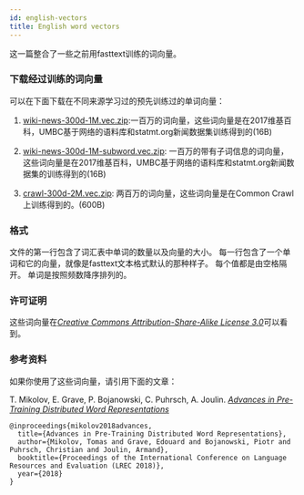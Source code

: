 ```yaml
---
id: english-vectors
title: English word vectors
---
```


这一篇整合了一些之前用fasttext训练的词向量。

### 下载经过训练的词向量

可以在下面下载在不同来源学习过的预先训练过的单词向量：

1. [wiki-news-300d-1M.vec.zip](https://s3-us-west-1.amazonaws.com/fasttext-vectors/wiki-news-300d-1M.vec.zip):一百万的词向量，这些词向量是在2017维基百科，UMBC基于网络的语料库和statmt.org新闻数据集训练得到的(16B)
2. [wiki-news-300d-1M-subword.vec.zip](https://s3-us-west-1.amazonaws.com/fasttext-vectors/wiki-news-300d-1M-subword.vec.zip): 一百万的带有子词信息的词向量，这些词向量是在2017维基百科，UMBC基于网络的语料库和statmt.org新闻数据集的训练得到的(16B)

3. [crawl-300d-2M.vec.zip](https://s3-us-west-1.amazonaws.com/fasttext-vectors/crawl-300d-2M.vec.zip): 两百万的词向量，这些词向量是在Common Crawl上训练得到的。(600B)

### 格式

文件的第一行包含了词汇表中单词的数量以及向量的大小。
每一行包含了一个单词和它的向量，就像是fasttext文本格式默认的那种样子。
每个值都是由空格隔开。
单词是按照频数降序排列的。

### 许可证明

这些词向量在[*Creative Commons Attribution-Share-Alike License 3.0*](https://creativecommons.org/licenses/by-sa/3.0/)可以看到。

### 参考资料

如果你使用了这些词向量，请引用下面的文章：

T. Mikolov, E. Grave, P. Bojanowski, C. Puhrsch, A. Joulin. [*Advances in Pre-Training Distributed Word Representations*](https://arxiv.org/abs/1712.09405)

```markup
@inproceedings{mikolov2018advances,
  title={Advances in Pre-Training Distributed Word Representations},
  author={Mikolov, Tomas and Grave, Edouard and Bojanowski, Piotr and Puhrsch, Christian and Joulin, Armand},
  booktitle={Proceedings of the International Conference on Language Resources and Evaluation (LREC 2018)},
  year={2018}
}
```
